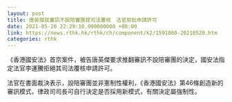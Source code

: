 ```yaml
---
layout: post
title: 唐英傑就審訊不設陪審團提司法覆核　法官拒批申請許可
date: 2021-05-20 22:29:10.000000000 +08:00
link: https://news.rthk.hk/rthk/ch/component/k2/1591860-20210520.htm
categories: rthk
---
```


《香港國安法》首宗案件，被告唐英傑要求推翻審訊不設陪審團的決定，國安法指定法官李運騰拒絕其司法覆核申請許可。

法官在書面裁決表示，設陪審團並非憲制性權利，《香港國安法》第46條創造新的審訊模式，律政司司長可自行決定是否採用新模式，有關決定屬強制性。
